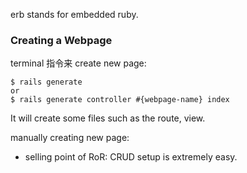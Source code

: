 erb stands for embedded ruby.

### Creating a Webpage

terminal 指令来 create new page:

```
$ rails generate
or
$ rails generate controller #{webpage-name} index
```

It will create some files such as the route, view.

manually creating new page:

- selling point of RoR: CRUD setup is extremely easy.
